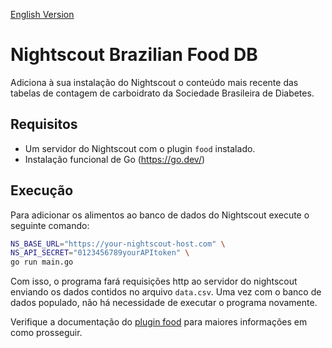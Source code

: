 [English Version](./README.md)

# Nightscout Brazilian Food DB

Adiciona à sua instalação do Nightscout o conteúdo mais recente das tabelas de contagem de carboidrato
da Sociedade Brasileira de Diabetes.

## Requisitos

* Um servidor do Nightscout com o plugin `food` instalado.
* Instalação funcional de Go (https://go.dev/)

## Execução

Para adicionar os alimentos ao banco de dados do Nightscout execute o seguinte comando:

```bash
NS_BASE_URL="https://your-nightscout-host.com" \
NS_API_SECRET="0123456789yourAPItoken" \
go run main.go
```

Com isso, o programa fará requisições http ao servidor do nightscout enviando os dados contidos no arquivo `data.csv`.
Uma vez com o banco de dados populado, não há necessidade de executar o programa novamente.

Verifique a documentação do [plugin food](https://nightscout.github.io/nightscout/setup_variables/#food-custom-foods) 
para maiores informações em como prosseguir.

